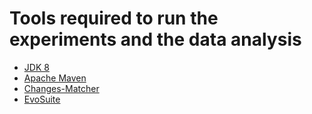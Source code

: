 # Tools required to run the experiments and the data analysis

- [JDK 8](https://github.com/AdoptOpenJDK/openjdk8-binaries/releases/tag/jdk8u292-b10)
- [Apache Maven](https://maven.apache.org)
- [Changes-Matcher](https://github.com/conflito/changes-matcher)
- [EvoSuite](https://github.com/conflito/evosuite/tree/trigger-semantic-conflict-with-latest-evosuiter-version)
